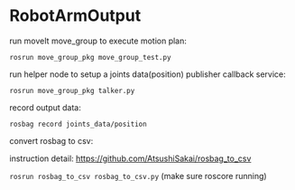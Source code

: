 # RobotArmOutput

run moveIt move_group to execute motion plan:

`rosrun move_group_pkg move_group_test.py` 

run helper node to setup a joints data(position) publisher callback service:

`rosrun move_group_pkg talker.py` 

record output data:

`rosbag record joints_data/position`

convert rosbag to csv:

instruction detail: https://github.com/AtsushiSakai/rosbag_to_csv

`rosrun rosbag_to_csv rosbag_to_csv.py` (make sure roscore running)


